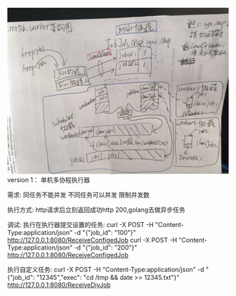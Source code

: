 ![](crontab_worker.jpg)
version 1：
单机多协程执行器

需求:
同任务不能并发
不同任务可以并发
限制并发数

执行方式:
http请求后立刻返回成功http 200,golang去做异步任务

调试:
执行在执行器提交设置的任务:
curl -X POST -H "Content-Type:application/json" -d "{\"job_id\": \"100\"}" http://127.0.0.1:8080/ReceiveConfigedJob
curl -X POST -H "Content-Type:application/json" -d "{\"job_id\": \"200\"}" http://127.0.0.1:8080/ReceiveConfigedJob

执行自定义任务:
curl -X POST -H "Content-Type:application/json" -d "{\"job_id\": \"12345\",\"exec\": \"cd /tmp && date >> 12345.txt\"}" http://127.0.0.1:8080/ReceiveDiyJob